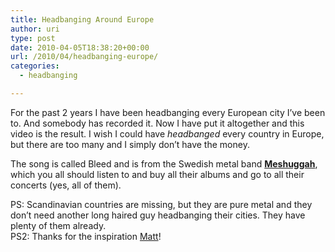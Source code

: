 ```yaml
---
title: Headbanging Around Europe
author: uri
type: post
date: 2010-04-05T18:38:20+00:00
url: /2010/04/headbanging-europe/
categories:
  - headbanging

---
```

For the past 2 years I have been headbanging every European city I&#8217;ve been to. And somebody has recorded it. Now I have put it altogether and this video is the result. I wish I could have _headbanged_ every country in Europe, but there are too many and I simply don&#8217;t have the money.

The song is called Bleed and is from the Swedish metal band **[Meshuggah][1]**, which you all should listen to and buy all their albums and go to all their concerts (yes, all of them).

<p style="text-align: center;">
</p>

PS: Scandinavian countries are missing, but they are pure metal and they don&#8217;t need another long haired guy headbanging their cities. They have plenty of them already.  
PS2: Thanks for the inspiration [Matt][2]!

 [1]: http://www.meshuggah.net/
 [2]: http://www.wherethehellismatt.com